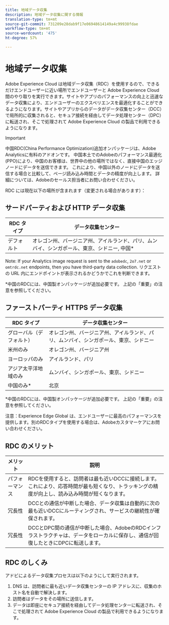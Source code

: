 ```yaml
---
title: 地域データ収集
description: 地域データ収集に関する情報
translation-type: tm+mt
source-git-commit: 731209e28dab9f17e06948614149a4c99938fdae
workflow-type: tm+mt
source-wordcount: '475'
ht-degree: 57%

---
```



# 地域データ収集

Adobe Experience Cloud は地域データ収集（RDC）を使用するので、できるだけエンドユーザーに近い場所でエンドユーザーと Adobe Experience Cloud 間のやり取りを実行できます。サイトやアプリのパフォーマンスの向上と迅速なデータ収集により、エンドユーザーのエクスペリエンスを最適化することができるようになります。サイトやアプリからのデータがデータ収集センター（DCC）で局所的に収集されると、セキュア接続を経由してデータ処理センター（DPC）に転送され、そこで処理されて Adobe Experience Cloud の製品で利用できるようになります。

>[!IMPORTANT]
>
>中国RDC(China Performance Optimization)追加オンパッケージは、Adobe Analyticsに有料のアドオンです。 中国本土でのAdobeのパフォーマンス最適化(PPO)により、中国のお客様は、世界中の他の場所ではなく、直接中国のエッジノードにデータを送信できます。 これにより、中国以外のノードにデータを送信する場合と比較して、ページ読み込み時間とデータの精度が向上します。 詳細については、Adobeのセールス担当者にお問い合わせください。

RDC には現在以下の場所が含まれます（変更される場合があります）：

## サードパーティおよび HTTP データ収集

| RDC タイプ | データ収集センター |
|---------------------|-------------------|
| デフォルト | オレゴン州、バージニア州、アイルランド、パリ、ムンバイ、シンガポール、東京、シドニー, 中国* |

Note: If your Analytics image request is sent to the `adobedc`, `2o7.net` or `omtrdc.net` endpoints, then you have third-party data collection. リクエストの URL 内にエンドポイントが表示されるかどうかでこれを判断できます。

*中国のRDCには、中国製オンパッケージが追加必要です。 上記の「重要」の注意を参照してください。

## ファーストパーティ HTTPS データ収集

| RDC タイプ | データ収集センター |
|---------------------|-------------------|
| グローバル（デフォルト） | オレゴン州、バージニア州、アイルランド、パリ、ムンバイ、シンガポール、東京、シドニー |
| 米州のみ | オレゴン州、バージニア州 |
| ヨーロッパのみ | アイルランド、パリ |
| アジア太平洋地域のみ | ムンバイ、シンガポール、東京、シドニー |
| 中国のみ* | 北京 |

*中国のRDCには、中国製オンパッケージが追加必要です。 上記の「重要」の注意を参照してください。

注意：Experience Edge Global は、エンドユーザーに最高のパフォーマンスを提供します。別のRDCタイプを使用する場合は、Adobeカスタマーケアにお問い合わせください。

## RDC のメリット

| メリット | 説明 |
| --- | --- |
| パフォーマンス | RDCを使用すると、訪問者は最も近いDCCに接続します。 これにより、応答時間が最も短くなり、トラッキングの精度が向上し、読み込み時間が短くなります。 |
| 冗長性 | DCCとの通信が中断した場合、データ収集は自動的に次の最も近いDCCにルーティングされ、サービスの継続性が確保されます。 |
| 冗長性 | DCCとDPC間の通信が中断した場合、AdobeのRDCインフラストラクチャは、データをローカルに保存し、通信が回復したときにDPCに転送します。 |

## RDC のしくみ

アドビによるデータ収集プロセスは以下のようにして実行されます。

1. DNS は、訪問者に最も近いデータ収集センターの IP アドレスに、収集のホスト名を自動で解決します。
1. 訪問者はデータをその場所に送信します。
1. データは即座にセキュア接続を経由してデータ処理センターに転送され、そこで処理されて Adobe Experience Cloud の製品で利用できるようになります。
